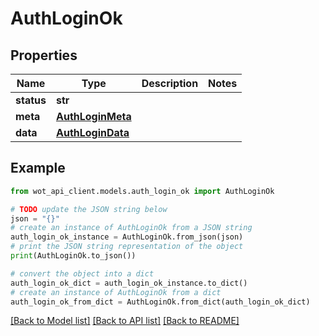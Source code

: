 # AuthLoginOk


## Properties

Name | Type | Description | Notes
------------ | ------------- | ------------- | -------------
**status** | **str** |  | 
**meta** | [**AuthLoginMeta**](AuthLoginMeta.md) |  | 
**data** | [**AuthLoginData**](AuthLoginData.md) |  | 

## Example

```python
from wot_api_client.models.auth_login_ok import AuthLoginOk

# TODO update the JSON string below
json = "{}"
# create an instance of AuthLoginOk from a JSON string
auth_login_ok_instance = AuthLoginOk.from_json(json)
# print the JSON string representation of the object
print(AuthLoginOk.to_json())

# convert the object into a dict
auth_login_ok_dict = auth_login_ok_instance.to_dict()
# create an instance of AuthLoginOk from a dict
auth_login_ok_from_dict = AuthLoginOk.from_dict(auth_login_ok_dict)
```
[[Back to Model list]](../README.md#documentation-for-models) [[Back to API list]](../README.md#documentation-for-api-endpoints) [[Back to README]](../README.md)


